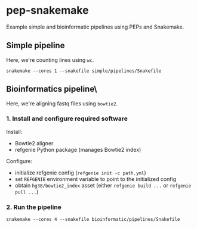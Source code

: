 # pep-snakemake

Example simple and bioinformatic pipelines using PEPs and Snakemake.

## Simple pipeline

Here, we're counting lines using `wc`.

```
snakemake --cores 1 --snakefile simple/pipelines/Snakefile
```

## Bioinformatics pipeline\

Here, we're aligning fastq files using `bowtie2`.

### 1. Install and configure required software

Install: 
- Bowtie2 aligner
- refgenie Python package (manages Bowtie2 index)

Configure:
- initialize refgenie config (`refgenie init -c path.yml`)
- set `REFGENIE` environment variable to point to the initialized config
- obtain `hg38/bowtie2_index` asset (either `refgenie build ...` or `refgenie pull ...`)

### 2. Run the pipeline

```
snakemake --cores 4 --snakefile bioinformatic/pipelines/Snakefile
```
